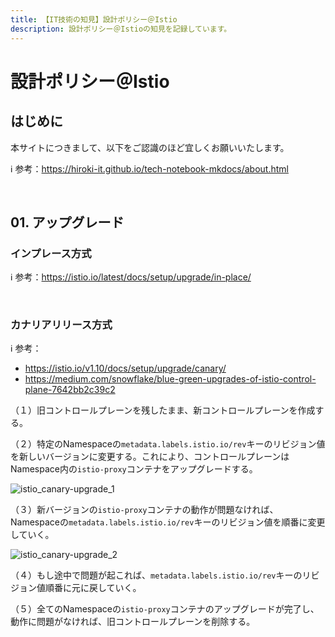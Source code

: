 ```yaml
---
title: 【IT技術の知見】設計ポリシー＠Istio
description: 設計ポリシー＠Istioの知見を記録しています。
---
```


# 設計ポリシー＠Istio

## はじめに

本サイトにつきまして、以下をご認識のほど宜しくお願いいたします。

ℹ️ 参考：https://hiroki-it.github.io/tech-notebook-mkdocs/about.html

<br>

## 01. アップグレード

### インプレース方式

ℹ️ 参考：https://istio.io/latest/docs/setup/upgrade/in-place/

<br>

### カナリアリリース方式

ℹ️ 参考：

- https://istio.io/v1.10/docs/setup/upgrade/canary/
- https://medium.com/snowflake/blue-green-upgrades-of-istio-control-plane-7642bb2c39c2

（１）旧コントロールプレーンを残したまま、新コントロールプレーンを作成する。

（２）特定のNamespaceの```metadata.labels.istio.io/rev```キーのリビジョン値を新しいバージョンに変更する。これにより、コントロールプレーンはNamespace内の```istio-proxy```コンテナをアップグレードする。

![istio_canary-upgrade_1](https://raw.githubusercontent.com/hiroki-it/tech-notebook/master/images/istio_canary-upgrade_1.png)

（３）新バージョンの```istio-proxy```コンテナの動作が問題なければ、Namespaceの```metadata.labels.istio.io/rev```キーのリビジョン値を順番に変更していく。

![istio_canary-upgrade_2](https://raw.githubusercontent.com/hiroki-it/tech-notebook/master/images/istio_canary-upgrade_2.png)

（４）もし途中で問題が起これば、```metadata.labels.istio.io/rev```キーのリビジョン値順番に元に戻していく。

（５）全てのNamespaceの```istio-proxy```コンテナのアップグレードが完了し、動作に問題がなければ、旧コントロールプレーンを削除する。



<br>
